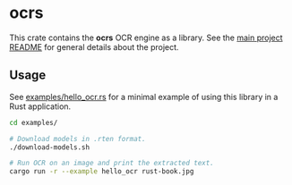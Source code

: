 # ocrs

This crate contains the **ocrs** OCR engine as a library. See the
[main project README][main_readme] for general details about the project.

[main_readme]: https://github.com/robertknight/ocrs/blob/main/README.md

## Usage

See [examples/hello_ocr.rs](./examples/hello_ocr.rs) for a minimal example of using this library in
a Rust application.

```sh
cd examples/

# Download models in .rten format.
./download-models.sh

# Run OCR on an image and print the extracted text.
cargo run -r --example hello_ocr rust-book.jpg
```

